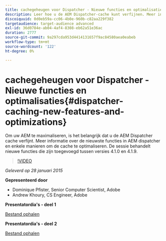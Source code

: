 ```yaml
---
title: cachegeheugen voor Dispatcher - Nieuwe functies en optimalisaties
description: Leer hoe u de AEM Dispatcher-cache kunt verfijnen. Meer informatie over de nieuwste functies in AEM dispatcher en enkele manieren om de cache te optimaliseren. De sessie behandelt nieuwe functies die zijn toegevoegd tussen versies 4.1.0 en 4.1.9.
discoiquuid: 0d0eb59a-cc06-4b0e-960b-c82aa229f382
targetaudience: target-audience advanced
exl-id: 36d0784e-ab04-4af4-8308-eb62a51e36ac
duration: 2777
source-git-commit: 9a297cda953d4414131657f9ac84580aea0eabeb
workflow-type: tm+mt
source-wordcount: '122'
ht-degree: 0%

---
```


# cachegeheugen voor Dispatcher - Nieuwe functies en optimalisaties{#dispatcher-caching-new-features-and-optimizations}

Om uw AEM te maximaliseren, is het belangrijk dat u de AEM Dispatcher cache verfijnt. Meer informatie over de nieuwste functies in AEM dispatcher en enkele manieren om de cache te optimaliseren. De sessie behandelt nieuwe functies die zijn toegevoegd tussen versies 4.1.0 en 4.1.9.

>[!VIDEO](https://video.tv.adobe.com/v/19378/?quality=9)

*Geleverd op 28 januari 2015*

**Gepresenteerd door**

* Dominique Pfister, Senior Computer Scientist, Adobe
* Andrew Khoury, CS Engineer, Adobe

**Presentatordia&#39;s - deel 1**

[Bestand ophalen](assets/aemgems-dispatcher-caching-part1-jan-28-2015.pdf)

**Presentatordia&#39;s - deel 2**

[Bestand ophalen](assets/aemgems-dispatcher-caching-part2-jan-28-2015.pdf)
<!--
[Get back to the Overview](https://helpx.adobe.com/experience-manager/kt/eseminars/gems/aem-index.html)
-->
